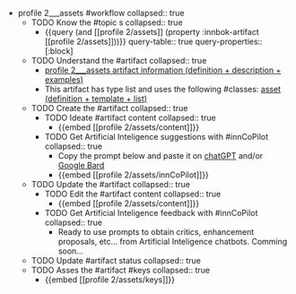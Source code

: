 
- profile 2___assets #workflow
   collapsed:: true
  - TODO Know the #topic s
    collapsed:: true
    - {{query (and [[profile 2/assets]] (property :innbok-artifact [[profile 2/assets]]))}}
      query-table:: true
      query-properties:: [:block]
  - TODO Understand the #artifact
    collapsed:: true
    - [profile 2___assets artifact information (definition + description + examples)](https://go.innbok.com/#/page/innBoK%2Fprofile-%28id%29%2Fassets%2Finfo)
    - This artifact has type list and uses the following #classes: [asset (definition + template + list)](https://go.innbok.com/#/page/innBoK%2Fclass%2Fasset)
  - TODO Create the #artifact
     collapsed:: true
    - TODO Ideate #artifact content
      collapsed:: true
      - {{embed [[profile 2/assets/content]]}}
    - TODO Get Artificial Inteligence suggestions with #innCoPilot
      collapsed:: true
      - Copy the prompt below and paste it on [chatGPT](https://chat.openai.com) and/or [Google Bard](https://bard.google.com/chat)
      - {{embed [[profile 2/assets/innCoPilot]]}}
  - TODO Update the #artifact
    collapsed:: true
    - TODO Edit the #artifact content
     collapsed:: true
      - {{embed [[profile 2/assets/content]]}}
    - TODO Get Artificial Inteligence feedback with #innCoPilot
      collapsed:: true
      - Ready to use prompts to obtain critics, enhancement proposals, etc... from Artificial Inteligence chatbots. Comming soon...
  - TODO Update #artifact status
    collapsed:: true
  - TODO Asses the #artifact #keys
    collapsed:: true
    - {{embed [[profile 2/assets/keys]]}}



